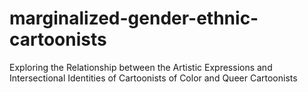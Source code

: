 # marginalized-gender-ethnic-cartoonists
Exploring the Relationship between the Artistic Expressions and Intersectional Identities of Cartoonists of Color and Queer Cartoonists 
